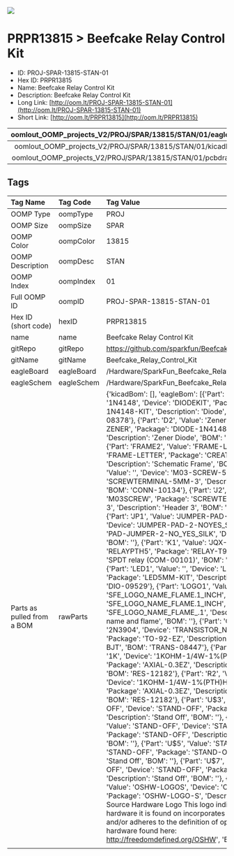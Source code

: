 


  
![][im]
# PRPR13815 > Beefcake Relay Control Kit

- ID: PROJ-SPAR-13815-STAN-01
- Hex ID: PRPR13815
- Name: Beefcake Relay Control Kit
- Description: Beefcake Relay Control Kit
- Long Link: [http://oom.lt/PROJ-SPAR-13815-STAN-01](http://oom.lt/PROJ-SPAR-13815-STAN-01)
- Short Link: [http://oom.lt/PRPR13815](http://oom.lt/PRPR13815)
  

|oomlout_OOMP_projects_V2/PROJ/SPAR/13815/STAN/01/eagleImage.png|oomlout_OOMP_projects_V2/PROJ/SPAR/13815/STAN/01/eagleSchemImage.png|oomlout_OOMP_projects_V2/PROJ/SPAR/13815/STAN/01/kicadPcb3dFront.png|oomlout_OOMP_projects_V2/PROJ/SPAR/13815/STAN/01/kicadPcb3dBack.png|
| :---: | :---: | :---: | :---: |
|oomlout_OOMP_projects_V2/PROJ/SPAR/13815/STAN/01/kicadPcb3d.png|oomlout_OOMP_projects_V2/PROJ/SPAR/13815/STAN/01/bomBack.png|oomlout_OOMP_projects_V2/PROJ/SPAR/13815/STAN/01/bomFront.png|oomlout_OOMP_projects_V2/PROJ/SPAR/13815/STAN/01/pcbdraw.svg|
|oomlout_OOMP_projects_V2/PROJ/SPAR/13815/STAN/01/pcbdrawBack.svg||||

## Tags
  

|Tag Name|Tag Code|Tag Value|
| :--- | :--- | :--- |
|OOMP Type|oompType|PROJ|
|OOMP Size|oompSize|SPAR|
|OOMP Color|oompColor|13815|
|OOMP Description|oompDesc|STAN|
|OOMP Index|oompIndex|01|
|Full OOMP ID|oompID|PROJ-SPAR-13815-STAN-01|
|Hex ID (short code)|hexID|PRPR13815|
|name|name|Beefcake Relay Control Kit|
|gitRepo|gitRepo|https://github.com/sparkfun/Beefcake_Relay_Control_Kit|
|gitName|gitName|Beefcake_Relay_Control_Kit|
|eagleBoard|eagleBoard|/Hardware/SparkFun_Beefcake_Relay_Control_Kit.brd|
|eagleSchem|eagleSchem|/Hardware/SparkFun_Beefcake_Relay_Control_Kit.sch|
|Parts as pulled from a BOM|rawParts|{'kicadBom': [], 'eagleBom': [{'Part': 'D1', 'Value': '1N4148', 'Device': 'DIODEKIT', 'Package': 'DIODE-1N4148-KIT', 'Description': 'Diode', 'BOM': 'DIO-08378'}, {'Part': 'D2', 'Value': 'Zener', 'Device': 'DIODE-ZENER', 'Package': 'DIODE-1N4148-KIT', 'Description': 'Zener Diode', 'BOM': 'DIO-13313'}, {'Part': 'FRAME2', 'Value': 'FRAME-LETTER', 'Device': 'FRAME-LETTER', 'Package': 'CREATIVE_COMMONS', 'Description': 'Schematic Frame', 'BOM': ''}, {'Part': 'J1', 'Value': '', 'Device': 'M03-SCREW-5MM', 'Package': 'SCREWTERMINAL-5MM-3', 'Description': 'Header 3', 'BOM': 'CONN-10134'}, {'Part': 'J2', 'Value': '', 'Device': 'M03SCREW', 'Package': 'SCREWTERMINAL-3.5MM-3', 'Description': 'Header 3', 'BOM': 'CONN-08288'}, {'Part': 'JP1', 'Value': 'JUMPER-PAD-2-NOYES_SILK', 'Device': 'JUMPER-PAD-2-NOYES_SILK', 'Package': 'PAD-JUMPER-2-NO_YES_SILK', 'Description': '', 'BOM': ''}, {'Part': 'K1', 'Value': 'JQX-15F', 'Device': 'RELAYPTH5', 'Package': 'RELAY-T90', 'Description': 'SPDT relay (COM-00101)', 'BOM': 'COMP-10736'}, {'Part': 'LED1', 'Value': '', 'Device': 'LED5MM-KIT', 'Package': 'LED5MM-KIT', 'Description': 'LEDs', 'BOM': 'DIO-09529'}, {'Part': 'LOGO1', 'Value': 'SFE_LOGO_NAME_FLAME.1_INCH', 'Device': 'SFE_LOGO_NAME_FLAME.1_INCH', 'Package': 'SFE_LOGO_NAME_FLAME_.1', 'Description': 'SFE Logo, name and flame', 'BOM': ''}, {'Part': 'Q1', 'Value': '2N3904', 'Device': 'TRANSISTOR_NPN2N3904-EZ', 'Package': 'TO-92-EZ', 'Description': 'Generic NPN BJT', 'BOM': 'TRANS-08447'}, {'Part': 'R1', 'Value': '1K', 'Device': '1KOHM-1/4W-1%(PTH)HORIZ-KIT', 'Package': 'AXIAL-0.3EZ', 'Description': 'RES-12182', 'BOM': 'RES-12182'}, {'Part': 'R2', 'Value': '1K', 'Device': '1KOHM-1/4W-1%(PTH)HORIZ-KIT', 'Package': 'AXIAL-0.3EZ', 'Description': 'RES-12182', 'BOM': 'RES-12182'}, {'Part': 'U$3', 'Value': 'STAND-OFF', 'Device': 'STAND-OFF', 'Package': 'STAND-OFF', 'Description': 'Stand Off', 'BOM': ''}, {'Part': 'U$4', 'Value': 'STAND-OFF', 'Device': 'STAND-OFF', 'Package': 'STAND-OFF', 'Description': 'Stand Off', 'BOM': ''}, {'Part': 'U$5', 'Value': 'STAND-OFF', 'Device': 'STAND-OFF', 'Package': 'STAND-OFF', 'Description': 'Stand Off', 'BOM': ''}, {'Part': 'U$7', 'Value': 'STAND-OFF', 'Device': 'STAND-OFF', 'Package': 'STAND-OFF', 'Description': 'Stand Off', 'BOM': ''}, {'Part': 'U$12', 'Value': 'OSHW-LOGOS', 'Device': 'OSHW-LOGOS', 'Package': 'OSHW-LOGO-S', 'Description': 'Open Source Hardware Logo This logo indicates the piece of hardware it is found on incorporates a OSHW license and/or adheres to the definition of open source hardware found here: http://freedomdefined.org/OSHW', 'BOM': ''}]}|
||||



[im]: PROJ/SPAR/13815/STAN/01/kicadPcb3d_450.png
